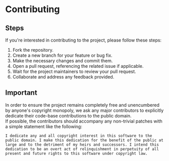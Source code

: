 # Contributing

## Steps

If you're interested in contributing to the project, please follow these steps:
1. Fork the repository.
2. Create a new branch for your feature or bug fix.
3. Make the necessary changes and commit them.
4. Open a pull request, referencing the related issue if applicable.
5. Wait for the project maintainers to review your pull request.
6. Collaborate and address any feedback provided.

## Important

In order to ensure the project remains completely free and unencumbered by anyone's copyright monopoly, we ask any major contributors to explicitly dedicate their code-base contributions to the public domain.  
If possible, the contributors should accompany any non-trivial patches with a simple statement like the following:
```
I dedicate any and all copyright interest in this software to the public domain. I make this dedication for the benefit of the public at large and to the detriment of my heirs and successors. I intend this dedication to be an overt act of relinquishment in perpetuity of all present and future rights to this software under copyright law.
```

